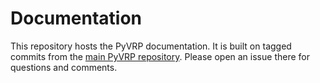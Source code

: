 # Documentation

This repository hosts the PyVRP documentation.
It is built on tagged commits from the [main PyVRP repository](https://github.com/PyVRP/PyVRP/).
Please open an issue there for questions and comments.
